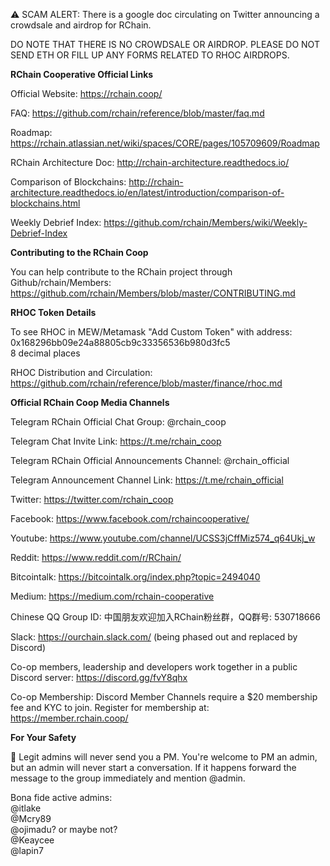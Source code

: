 :warning: SCAM ALERT: There is a google doc circulating on Twitter announcing a crowdsale and airdrop for RChain.

DO NOTE THAT THERE IS NO CROWDSALE OR AIRDROP. PLEASE DO NOT SEND ETH OR FILL UP ANY FORMS RELATED TO RHOC AIRDROPS.

**RChain Cooperative Official Links**

Official Website: https://rchain.coop/

FAQ: https://github.com/rchain/reference/blob/master/faq.md

Roadmap: https://rchain.atlassian.net/wiki/spaces/CORE/pages/105709609/Roadmap

RChain Architecture Doc: http://rchain-architecture.readthedocs.io/

Comparison of Blockchains: http://rchain-architecture.readthedocs.io/en/latest/introduction/comparison-of-blockchains.html

Weekly Debrief Index: https://github.com/rchain/Members/wiki/Weekly-Debrief-Index

**Contributing to the RChain Coop**

You can help contribute to the RChain project through Github/rchain/Members:
https://github.com/rchain/Members/blob/master/CONTRIBUTING.md

**RHOC Token Details**

To see RHOC in MEW/Metamask "Add Custom Token" with address:  \
0x168296bb09e24a88805cb9c33356536b980d3fc5  \
8 decimal places

RHOC Distribution and Circulation: https://github.com/rchain/reference/blob/master/finance/rhoc.md

**Official RChain Coop Media Channels**

Telegram RChain Official Chat Group: @rchain_coop

Telegram Chat Invite Link: https://t.me/rchain_coop

Telegram RChain Official Announcements Channel: @rchain_official

Telegram Announcement Channel Link: https://t.me/rchain_official

Twitter: https://twitter.com/rchain_coop

Facebook: https://www.facebook.com/rchaincooperative/

Youtube: https://www.youtube.com/channel/UCSS3jCffMiz574_q64Ukj_w

Reddit: https://www.reddit.com/r/RChain/

Bitcointalk: https://bitcointalk.org/index.php?topic=2494040

Medium: https://medium.com/rchain-cooperative

Chinese QQ Group ID: 中国朋友欢迎加入RChain粉丝群，QQ群号: 530718666

Slack: https://ourchain.slack.com/ (being phased out and replaced by Discord)

Co-op members, leadership and developers work together in a public Discord server: https://discord.gg/fvY8qhx

Co-op Membership: Discord Member Channels require a $20 membership fee and KYC to join. Register for membership at: https://member.rchain.coop/

**For Your Safety**

:no_entry_sign: Legit admins will never send you a PM. You're welcome to PM an admin, but an admin will never start a conversation. If it happens forward the message to the group immediately and mention @admin.

Bona fide active admins:  
@itlake  
@Mcry89  
@ojimadu? or maybe not?  
@Keaycee  
@lapin7
